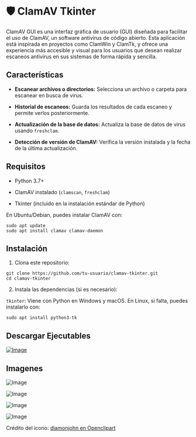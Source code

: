 
# 🛡️ ClamAV Tkinter 

ClamAV GUI es una interfaz gráfica de usuario (GUI) diseñada para facilitar el uso de ClamAV, un software antivirus de código abierto. Esta aplicación está inspirada en proyectos como ClamWin y ClamTk, y ofrece una experiencia más accesible y visual para los usuarios que desean realizar escaneos antivirus en sus sistemas de forma rápida y sencilla.

## Características

-   **Escanear archivos o directorios:** Selecciona un archivo o carpeta para escanear en busca de virus.
    
-   **Historial de escaneos:** Guarda los resultados de cada escaneo y permite verlos posteriormente.
    
-   **Actualización de la base de datos:** Actualiza la base de datos de virus usando `freshclam`.
    
-   **Detección de versión de ClamAV:** Verifica la versión instalada y la fecha de la última actualización.
    

## Requisitos

-   Python 3.7+
    
-   ClamAV instalado (`clamscan`, `freshclam`)
    
-   Tkinter (incluido en la instalación estándar de Python)
    

En Ubuntu/Debian, puedes instalar ClamAV con:

```
sudo apt update
sudo apt install clamav clamav-daemon
```

## Instalación

1.  Clona este repositorio:
    

```
git clone https://github.com/tu-usuario/clamav-tkinter.git
cd clamav-tkinter
```

2.  Instala las dependencias (si es necesario):
    
`tkinter`: Viene con Python en Windows y macOS. En Linux, si falta, puedes instalarlo con:
```
sudo apt install python3-tk
```

## Descargar Ejecutables
[![Image](https://github.com/user-attachments/assets/6b392f0f-f903-4299-812c-b9a83b07aa32)](https://github.com/Acosta-gh/clamav-tkinter_PYTHON/releases/download/prerelease/ClamAVTkinter.appimage)

## Imagenes
![Image](https://github.com/user-attachments/assets/1057823b-5324-434e-9b37-f134be7aaaf2)

![Image](https://github.com/user-attachments/assets/e541c2ad-cd09-4ae6-96be-8827b03b308c)

![Image](https://github.com/user-attachments/assets/4fa714a2-f41f-43d0-9759-e19c748c8af2)

![Image](https://github.com/user-attachments/assets/cb7f14ff-f673-4dbc-ba44-5571d5214ee7)

Crédito del icono: [diamonjohn en Openclipart](https://openclipart.org/artist/diamonjohn)
